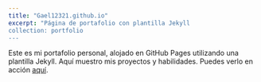 ```yaml
---
title: "Gael12321.github.io"
excerpt: "Página de portafolio con plantilla Jekyll 
collection: portfolio
---
```

Este es mi portafolio personal, alojado en GitHub Pages utilizando una plantilla Jekyll. Aquí muestro mis proyectos y habilidades. Puedes verlo en acción [aquí](https://gael12321.github.io).
